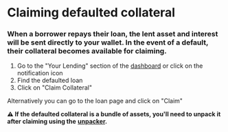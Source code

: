 # Claiming defaulted collateral

### When a borrower repays their loan, the lent asset and interest will be sent directly to your wallet. In the event of a default, their collateral becomes available for claiming.

1. Go to the "Your Lending" section of the [dashboard](https://app.pwn.xyz/#/dashboard/) or click on the notification icon
2. Find the defaulted loan
3. Click on "Claim Collateral"

Alternatively you can go to the loan page and click on "Claim"

**⚠️ If the defaulted collateral is a bundle of assets, you'll need to unpack it after claiming using the** [**unpacker**](https://app.pwn.xyz/#/token-bundler/unpack-bundle/choose-bundle)**.**  &#x20;

